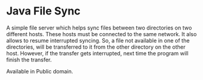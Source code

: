 # Java File Sync
A simple file server which helps sync files between two directories on two different hosts. These hosts must be connected to the same network. It also allows to resume interrupted syncing. So, a file not available in one of the directories, will be transferred to it from the other directory on the other host. However, if the transfer gets interrupted, next time the program will finish the transfer.

Available in Public domain.
